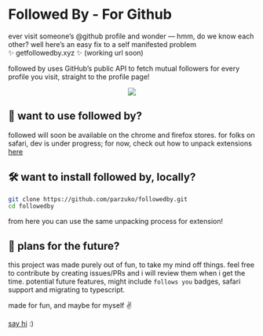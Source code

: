 # Followed By - For Github

ever visit someone’s @github profile and wonder — hmm, do we know each other? well here’s an easy fix to a self manifested problem ✨ getfollowedby.xyz  ✨ (working url soon)

followed by uses GitHub’s public API to fetch mutual followers for every profile you visit, straight to the profile page!

<div align="center">
  <img src=https://user-images.githubusercontent.com/57803819/178123752-c952c25a-a0ee-4487-b45a-ce6d6b3e0071.gif />
</div>

## 🤩 want to use followed by?
followed will soon be available on the chrome and firefox stores. for folks on safari, dev is under progress; for now, check out how to unpack extensions [here](https://youtu.be/oswjtLwCUqg)

## 🛠 want to install followed by, locally?
```bash
git clone https://github.com/parzuko/followedby.git
cd followedby
```
from here you can use the same unpacking process for extension!

## 🫡 plans for the future?
this project was made purely out of fun, to take my mind off things. feel free to contribute by creating issues/PRs and i will review them when i get the time. potential future features, might include `follows you` badges, safari support and migrating to typescript.

made for fun, and maybe for myself ✌️

[say hi](https://twitter.com/parzuko) :)
